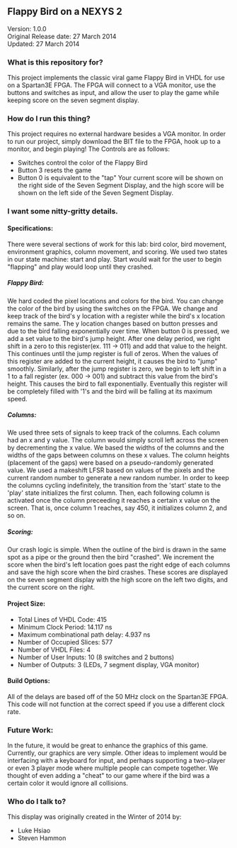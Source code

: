 ## Flappy Bird on a NEXYS 2

Version: 1.0.0<br>
Original Release date:  27 March 2014<br>
Updated:  27 March 2014 <br>

### What is this repository for?

This project implements the classic viral game Flappy Bird
in VHDL for use on a Spartan3E FPGA.  The FPGA will
connect to a VGA monitor, use the buttons and switches
as input, and allow the user to play the game while
keeping score on the seven segment display.

### How do I run this thing?

This project requires no external hardware besides a VGA
monitor.  In order to run our project, simply download the
BIT file to the FPGA, hook up to a monitor, and begin playing!
The Controls are as follows:

-   Switches control the color of the Flappy Bird
-   Button 3 resets the game
-   Button 0 is equivalent to the "tap"
    Your current score will be shown on the right side of the
    Seven Segment Display, and the high score will be shown
    on the left side of the Seven Segment Display.

### I want some nitty-gritty details.

#### Specifications:

There were several sections of work for this lab: bird color, bird movement,
environment graphics, column movement, and scoring.  We used two states in our
state machine: start and play.  Start would wait for the user to begin
"flapping" and play would loop until they crashed.

##### Flappy Bird:

We hard coded the pixel locations and colors for the bird.  You can change the
color of the bird by using the switches on the FPGA. We change and keep track
of the bird's y location with a register while the bird's x location remains
the same. The y location changes based on button presses and due to the bird
falling exponentially over time. When button 0 is pressed, we add a set value
to the bird's jump height.  After one delay period, we right shift in a zero
to this register(ex. 111 -> 011) and add that value to the height. This
continues until the jump register is full of zeros.  When the values of this
register are added to the current height, it causes the bird to "jump" smoothly.
Similarly, after the jump register is zero, we begin to left shift in a 1 to a
fall register (ex. 000 -> 001) and subtract this value from the bird's height.
This causes the bird to fall exponentially.  Eventually this register will be
completely filled with '1's and the bird will be falling at its maximum speed.


##### Columns:

We used three sets of signals to keep track of the columns.  Each column had
an x and y value.  The column would simply scroll left across the screen by
decrementing the x value.  We based the widths of the columns and the widths
of the gaps between columns on these x values. The column heights (placement
of the gaps) were based on a pseudo-randomly generated value.  We used a
makeshift LFSR based on values of the pixels and the current random number to
generate a new random number.  In order to keep the columns cycling
indefinitely, the transition from the 'start' state to the 'play' state
initializes the first column.  Then, each following column is activated once
the column preceeding it reaches a certain x value on the screen.  That is,
once column 1 reaches, say 450, it initializes column 2, and so on.


##### Scoring:

Our crash logic is simple. When the outline of the bird is drawn in the same
spot as a pipe or the ground then the bird "crashed". We increment the score
when the bird's left location goes past the right edge of each columns and
save the high score when the bird crashes. These scores are displayed on the
seven segment display with the high score on the left two digits, and the
current score on the right.

#### Project Size:

-   Total Lines of VHDL Code: 415
-   Minimum Clock Period: 14.117 ns
-   Maximum combinational path delay: 4.937 ns
-   Number of Occupied Slices: 577
-   Number of VHDL Files: 4
-   Number of User Inputs: 10 (8 switches and 2 buttons)
-   Number of Outputs: 3 (LEDs, 7 segment display, VGA monitor)

#### Build Options:

All of the delays are based off of the 50 MHz clock on the Spartan3E FPGA.
This code will not function at the correct speed if you use a different
clock rate.

### Future Work:

In the future, it would be great to enhance the graphics of
this game.  Currently, our graphics are very simple.  Other
ideas to implement would be interfacing with a keyboard for
input, and perhaps supporting a two-player or even 3 player
mode where multiple people can compete together.  We thought
of even adding a "cheat" to our game where if the bird was a
certain color it would ignore all collisions.

### Who do I talk to?

This display was originally created in the Winter of 2014 by:

-   Luke Hsiao
-   Steven Hammon
